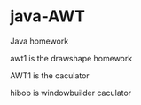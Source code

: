 # java-AWT
Java homework

awt1 is the drawshape homework

AWT1 is the caculator

hibob is windowbuilder caculator
